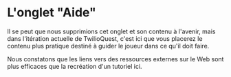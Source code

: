 # L'onglet "Aide"

Il se peut que nous supprimions cet onglet et son contenu à l'avenir, mais dans l'itération actuelle de TwilioQuest, c'est ici que vous placerez le contenu plus pratique destiné à guider le joueur dans ce qu'il doit faire.

Nous constatons que les liens vers des ressources externes sur le Web sont plus efficaces que la recréation d'un tutoriel ici.
